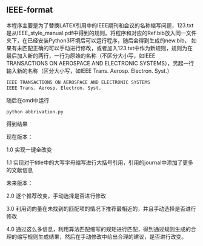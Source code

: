 ## IEEE-format

本程序主要是为了替换LATEX引用中的IEEE期刊和会议的名称缩写问题，123.txt是从IEEE_style_manual.pdf中得到的规则。将程序和对应的Ref.bib放入同一文件夹下，在已经安装Python3环境后可以运行程序，随后会得到生成的new.bib， 如果有未匹配正确的可以手动进行修改，或者加入123.txt中作为新规则，规则为在最后加入新的两行，一行为原始的名称（不区分大小写，如IEEE TRANSACTIONS ON AEROSPACE AND ELECTRONIC SYSTEMS），另起一行输入新的名称（区分大小写，如IEEE Trans. Aerosp. Electron. Syst.）

```python
IEEE TRANSACTIONS ON AEROSPACE AND ELECTRONIC SYSTEMS
IEEE Trans. Aerosp. Electron. Syst.
```

随后在cmd中运行

```python
python abbrivation.py
```

得到结果





现在版本：

1.0 实现一键全改变

1.1 实现对于title中的大写字母缩写进行大括号引用，引用的journal中添加了更多的文献信息

未来版本：

2.0 逐个推荐改变，手动选择是否进行修改

3.0 利用词向量在未找到的匹配项的情况下推荐最相近的，并且手动选择是否进行修改

4.0 通过这么多信息，利用算法匹配缩写的规矩进行匹配，得到通过规则生成的合理的缩写规则生成结果，然后在手动修改中给出合理的建议，是否进行改变。